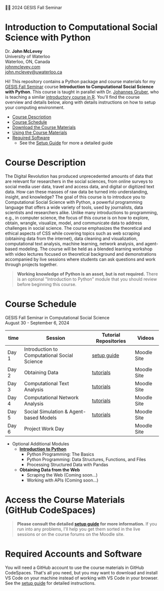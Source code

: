🤗🤗 2024 GESIS Fall Seminar

# Introduction to Computational Social Science with Python

Dr. **John McLevey**<br>University of Waterloo<br>Waterloo, ON, Canada<br>[johnmclevey.com](https://www.johnmclevey.com)<br><john.mclevey@uwaterloo.ca>

Hi! This repository contains a Python package and course materials for my [GESIS Fall Seminar](https://www.gesis.org/en/gesis-training/what-we-offer/fall-seminar-in-computational-social-science) course **Introduction to Computational Social Science with Python**. This course is taught in parallel with Dr. [Johannes Gruber](https://www.johannesbgruber.eu), who is teaching a similar [introductory course in R](https://github.com/JBGruber/computational-social-science-r/tree/main). You'll find the course overview and details below, along with details instructions on how to setup your computing environment.

- [Course Description](#course-description)
- [Course Schedule](#course-schedule)
- [Download the Course Materials](#download-the-course-materials)
- [Using the Course Materials](#using-the-course-materials)
- [Required Software](#required-software)
  - See the [Setup Guide](setup/setup-guide.md) for more a detailed guide

# Course Description

The Digital Revolution has produced unprecedented amounts of data that are relevant for researchers in the social sciences, from online surveys to social media user data, travel and access data, and digital or digitized text data. How can these masses of raw data be turned into understanding, insight, and knowledge? The goal of this course is to introduce you to Computational Social Science with Python, a powerful programming language that offers a wide variety of tools, used by journalists, data scientists and researchers alike. Unlike many introductions to programming, e.g., in computer science, the focus of this course is on how to explore, obtain, wrangle, visualize, model, and communicate data to address challenges in social science. The course emphasizes the theoretical and ethical aspects of CSS while covering topics such as web scraping (obtaining data from the internet), data cleaning and visualization, computational text analysis, machine learning, network analysis, and agent-based modeling. The course will be held as a blended learning workshop with video lectures focused on theoretical background and demonstrations accompanied by live sessions where students can ask questions and work through projects together.

> **Working knowledge of Python is an asset, but is not required.** There is an optional "Introduction to Python" module that you should review before beginning this course.


# Course Schedule

GESIS Fall Seminar in Computational Social Science<br>
August 30 - September 6, 2024

| time  | Session                                      | Tutorial Repositories                                                                                                                        | Videos      |
| ----- | -------------------------------------------- | -------------------------------------------------------------------------------------------------------------------------------- | ----------- |
| Day 1 | Introduction to Computational Social Science | [setup guide](setup/setup-guide.md)                                                                                                      | Moodle Site |
| Day 2 | Obtaining Data                               | [tutorials](https://github.com/gesis24csspy/obtaining-data-from-the-web) | Moodle Site |
| Day 3 | Computational Text Analysis                  | [tutorials](https://github.com/gesis24csspy/analyzing-text-data)       | Moodle Site |
| Day 4 | Computational Network Analysis               | [tutorials](https://github.com/gesis24csspy/modelling-networks) | Moodle Site |
| Day 5 | Social Simulation & Agent-based Models       | [tutorials](https://github.com/gesis24csspy/agent-based-modelling)                                                                                         | Moodle Site |
| Day 6 | Project Work Day                 |                                                                                       | Moodle Site |

- Optional Additional Modules
  - **[Introduction to Python](https://github.com/gesis24csspy/introduction-to-python)**
    - Python Programming: The Basics
    - Python Programming: Data Structures, Functions, and Files
    - Processing Structured Data with Pandas
  - **Obtaining Data from the Web**
    - Scraping the Web (Coming soon...)
    - Working with APIs (Coming soon...)


# Access the Course Materials (GitHub CodeSpaces)

> **Please consult the detailed [setup guide](setup/setup-guide.md) for more information.** If you run into any problems, I'll help you get them sorted in the live sessions or on the course forums on the Moodle site.

# Required Accounts and Software

You will need a GitHub account to use the course materials in GitHub CodeSpaces. That's all you need, but you may want to download and install VS Code on your machine instead of working with VS Code in your browser. See the [setup guide](setup/setup-guide.md) for detailed instructions.

<!--
Detailed instructions to come soon.

I am currently ironing out the details of adopting devcontainers, Docker, and GitHub CodeSpaces. All course module repositories are [available here](https://github.com/orgs/gesis24csspy/repositories). -->



<!--
## VS Code

The easiest way to get the course material is to clone this repository. If you aren’t already familiar with git, I recommend doing this via VS Code. Once you've downloaded VS Code and set it up according to the setup guide, you can clone the repo by

1. clicking the "Source Control" button on the left,
2. selecting "Clone Repository",
3. pasting the GitHub repository when prompted by VS Code, and finally
4. selecting a folder on your computer to store the repo.

The screenshots below should help you find what you're looking for if this is your first time doing this.

![](setup/vs-code-clone-1.png)

![](setup/vs-code-clone-2.png)

Once you tell VS Code to open the repo, you're ready to go! You should see the repository contents in the file browser on the left.

![](setup/vs-code-clone-3.png)

## From the Command Line

Alternatively, you can close the repository from the command line.

```zsh
git clone https://github.com/mclevey/computational-social-science.git
cd computational-social-science-python
```

# Using the Course Materials

You'll find that content in the `notebooks/` directory, or linked directly in the [Course Schedule table above](#course-schedule).

The source code for the lecture slides is available in the [slides](slides) directory. Once you've installed Quarto, you can display the slides yourself by running the following commands from the command line:

```zsh
cd slides
```

- Lecture 1 Slides: `quarto preview day-1.qmd`
- Lecture 2 Slides: `quarto preview day-2.qmd`
- Lecture 3 Slides: `quarto preview day-3.qmd`
- Lecture 4 Slides: `quarto preview day-4.qmd`
- Lecture 5 Slides: `quarto preview day-5.qmd`
- Lecture 6 Slides: `quarto preview day-6.qmd`

Quarto will compile the source code and open the slides in a browser tab. Note that some lectures may take a while to compile, especially if you have code execution on. If you do have code execution on, you'll need to activate the course virtual environment before running the Quarto commands. More information about this is available in [the setup guide](setup/setup-guide.md).


# Required Software

See the [setup guide](setup/setup-guide.md) for detailed instructions on how to setup the required software for this course.

- [VS Code](https://code.visualstudio.com) (text editor / IDE)
- Python 3.11+ (via [Miniconda](https://docs.anaconda.com/miniconda/))
- [Quarto](https://quarto.org)

# Course Virtual Environment

There is a virtual environment you can use to easily access all the packages we will use in this course. Please follow the instructions in the [setup guide](setup/setup-guide.md).

# Contributing to the Course Development

These course materials are available for reuse under the [CC BY-SA 4.0 license](LICENSE). If you would like to contribute to course development, you can consult the [contributor guide](setup/contributor-guide.md).
-->

